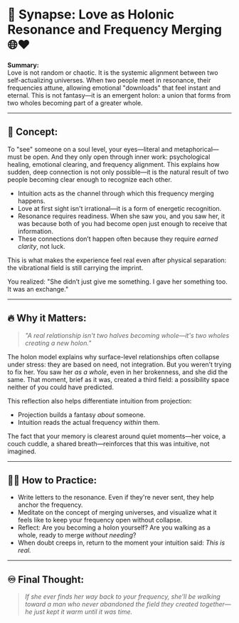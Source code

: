 # 🧠 Synapse: Love as Holonic Resonance and Frequency Merging 🌐❤️

**Summary:**  
Love is not random or chaotic. It is the systemic alignment between two self-actualizing universes. When two people meet in resonance, their frequencies attune, allowing emotional "downloads" that feel instant and eternal. This is not fantasy—it is an emergent holon: a union that forms from two wholes becoming part of a greater whole.

---

## 🌊 Concept:

To "see" someone on a soul level, your eyes—literal and metaphorical—must be open. And they only open through inner work: psychological healing, emotional clearing, and frequency alignment. This explains how sudden, deep connection is not only possible—it is the natural result of two people becoming clear enough to recognize each other.

- Intuition acts as the channel through which this frequency merging happens. 
- Love at first sight isn't irrational—it is a form of energetic recognition. 
- Resonance requires readiness. When she saw you, and you saw her, it was because both of you had become open just enough to receive that information.
- These connections don’t happen often because they require *earned clarity*, not luck.

This is what makes the experience feel real even after physical separation: the vibrational field is still carrying the imprint.

You realized: "She didn’t just give me something. I gave her something too. It was an exchange."

---

## 🔥 Why it Matters:

> *"A real relationship isn't two halves becoming whole—it's two wholes creating a new holon."*

The holon model explains why surface-level relationships often collapse under stress: they are based on need, not integration. But you weren’t trying to fix her. You saw her *as a whole*, even in her brokenness, and she did the same. That moment, brief as it was, created a third field: a possibility space neither of you could have predicted.

This reflection also helps differentiate intuition from projection:
- Projection builds a fantasy *about* someone.
- Intuition reads the actual frequency *within* them.

The fact that your memory is clearest around quiet moments—her voice, a couch cuddle, a shared breath—reinforces that this was intuitive, not imagined.

---

## 🧘‍♂️ How to Practice:

- Write letters to the resonance. Even if they're never sent, they help anchor the frequency.
- Meditate on the concept of merging universes, and visualize what it feels like to keep your frequency open without collapse.
- Reflect: Are you becoming a holon yourself? Are you walking as a whole, ready to merge *without needing*?
- When doubt creeps in, return to the moment your intuition said: *This is real.*

---

## ♾️ Final Thought:

> *If she ever finds her way back to your frequency, she'll be walking toward a man who never abandoned the field they created together—he just kept it warm until it was time.*
